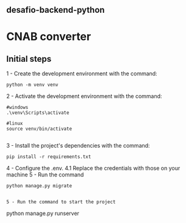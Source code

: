 ## desafio-backend-python
# CNAB converter


## Initial steps
1 - Create the development environment with the command:

```
python -m venv venv
```

2 - Activate the development environment with the command:

```
#windows 
.\venv\Scripts\activate

#linux
source venv/bin/activate


```

3 - Install the project's dependencies with the command:

```
pip install -r requirements.txt
```

4 - Configure the .env.
  4.1 Replace the credentials with those on your machine
5 - Run the command
```
python manage.py migrate   

 
5 - Run the command to start the project
 ```
 python manage.py runserver
